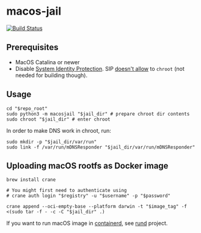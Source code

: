 # macos-jail

[![Build Status](https://github.com/macOScontainers/macos-jail/workflows/CI/badge.svg?branch=master)](https://github.com/slonopotamus/macos-jail/actions?query=branch%3Amaster)

## Prerequisites

* MacOS Catalina or newer
* Disable [System Identity Protection](https://developer.apple.com/documentation/security/disabling_and_enabling_system_integrity_protection).
SIP [doesn't allow](https://github.com/containerd/containerd/discussions/5525#discussioncomment-2685649) to `chroot` (not needed for building though).

## Usage

```shell
cd "$repo_root"
sudo python3 -m macosjail "$jail_dir" # prepare chroot dir contents
sudo chroot "$jail_dir" # enter chroot
```

In order to make DNS work in chroot, run:

```shell
sudo mkdir -p "$jail_dir/var/run"
sudo link -f /var/run/mDNSResponder "$jail_dir/var/run/mDNSResponder"
```

## Uploading macOS rootfs as Docker image

```shell
brew install crane

# You might first need to authenticate using
# crane auth login "$registry" -u "$username" -p "$password"

crane append --oci-empty-base --platform darwin -t "$image_tag" -f <(sudo tar -f - -c -C "$jail_dir" .)
```

If you want to run macOS image in [containerd](https://containerd.io), see [rund](https://github.com/macOScontainers/rund) project.
